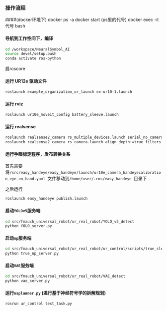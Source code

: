 ### 操作流程
####(docker环境下)
docker ps -a 
docker start (ps里的代号)
docker exec -it 代号 bash
#### 导航到工作空间下，编译

```bash
cd /workspace/NeuralSymbol_AI
source devel/setup.bash
conda activate ros-python
```
启roscore
#### 运行 UR12e 驱动文件

```bash
roslaunch example_organization_ur_launch ex-ur10-1.launch
```

#### 运行 rviz

```bash
roslaunch ur10e_moveit_config battery_sleeve.launch
```

#### 运行 realsense

```bash
roslaunch realsense2_camera rs_multiple_devices.launch serial_no_camera1:=130322272990 serial_no_camera2:=745412070609
roslaunch realsense2_camera rs_camera.launch align_depth:=true filters:=hole_filling
```

#### 运行手眼标定程序，发布转换关系

首先需要将`/src/easy_handeye/easy_handeye/launch/ur10e_camera_handeyecalibration_eye_on_hand.yaml `文件移动到`/home/user/.ros/easy_handeye `目录下

之后运行

```bash
roslaunch easy_handeye publish.launch
```

#### 启动`YOLOv5`服务端

```bash
cd src/fmauch_universal_robot/ur_real_robot/YOLO_v5_detect
python YOLO_server.py
```

#### 启动`np`服务端

```bash
cd src/fmauch_universal_robot/ur_real_robot/ur_control/scripts/true_sleeve_change
python true_np_server.py 

```

#### 启动`VAE`服务端

```bash
cd src/fmauch_universal_robot/ur_real_robot/VAE_detect
python vae_server.py 


```

#### 运行`nsplanner.py` (进行基于神经符号学的拆解规划)

```bash
rosrun ur_control test_task.py 

